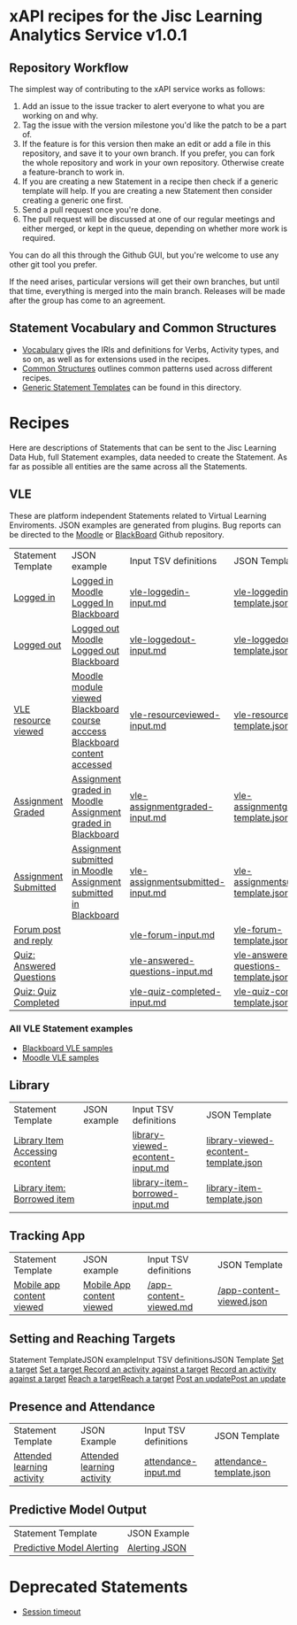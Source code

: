 # xAPI recipes for the Jisc Learning Analytics Service v1.0.1

## Repository Workflow
The simplest way of contributing to the xAPI service works as follows:

1. Add an issue to the issue tracker to alert everyone to what you are working on and why.
2. Tag the issue with the version milestone you'd like the patch to be a part of.
3. If the feature is for this version then make an edit or add a file in this repository, and save it to your own branch. If you prefer, you can fork the whole repository and work in your own repository. Otherwise create a feature-branch to work in.
4. If you are creating a new Statement in a recipe then check if a generic template will help. If you are creating a new Statement then consider creating a generic one first.
4. Send a pull request once you're done.
5. The pull request will be discussed at one of our regular meetings and either merged, or kept in the queue, depending on whether more work is required.

You can do all this through the Github GUI, but you're welcome to use any other git tool you prefer.

If the need arises, particular versions will get their own branches, but until that time, everything is merged into the main branch. Releases will be made after the group has come to an agreement.

## Statement Vocabulary and Common Structures

* [Vocabulary](vocabulary.md) gives the IRIs and definitions for Verbs, Activity types, and so on, as well as for extensions used in the recipes.
* [Common Structures](common_structures.md) outlines common patterns used across different recipes.
* [Generic Statement Templates](generic/index.md) can be found in this directory.

# Recipes
Here are descriptions of Statements that can be sent to the Jisc Learning Data Hub, full Statement examples, data needed to create the Statement.  As far as possible all entities are the same across all the Statements.

## VLE

These are platform independent Statements related to Virtual Learning Enviroments. JSON examples are generated from plugins. Bug reports can be directed to the [Moodle](https://github.com/jiscdev/jisc-moodle-xapi-plugin) or [BlackBoard](https://github.com/jiscdev/blackboard-xapi-plugin) Github repository.

<table>
<tr><td>Statement Template </td>   <td>JSON example</td><td>Input TSV definitions</td><td>JSON Template</td></tr>
<tr><td> <a href = "/recipes/vle/login.md">Logged in</a></td><td> <a href = "vle/moodle/login.js">Logged in Moodle </a> <br/><a href = "vle/blackboard/loggedin.json"> Logged In Blackboard</a>   </td>  <td><a href="recipes/universal-xapi-translator/vle-loggedin-input.md">vle-loggedin-input.md</a></td><td><a href="recipes/universal-xapi-translator/vle-loggedin-template.json">vle-loggedin-template.json</a></td> </tr>                                                           
<tr><td> <a href = "/recipes/vle/logout.md">Logged out</a></td><td> <a href = "vle/moodle/logout.js">Logged out Moodle </a>  <br/> <a href = "vle/blackboard/loggedout.json"> Logged out Blackboard   </a>    </td>   <td><a href="recipes/universal-xapi-translator/vle-loggedout-input.md">vle-loggedout-input.md</a></td><td><a href="recipes/universal-xapi-translator/vle-loggedout-template.json">vle-loggedout-template.json</a></td> </tr>    
<tr><td> <a href = "/recipes/vle/Module-View.md">VLE resource viewed   </a></td><td><a href = "vle/moodle/moduleview.js">Moodle module viewed </a> <br/> <a href = "vle/blackboard/course_access.json"> Blackboard course acccess  </a> <br/> <a href="vle/blackboard/course_content_access.json">Blackboard content accessed</a></td> <td><a href="recipes/universal-xapi-translator/vle-resourceviewed-input.md">vle-resourceviewed-input.md</a></td><td><a href="recipes/universal-xapi-translator/vle-resourceviewed-template.json">vle-resourceviewed-template.json</a></td></td></tr>    
<tr><td> <a href =  "/recipes/vle/assignment-graded.md">Assignment Graded   </a></td><td> <a href = "vle/moodle/asssignment_graded.json">Assignment graded in Moodle</a><br/> <a href="vle/blackboard/asssignment_graded.json">Assignment graded in Blackboard </a>    <td><a href="recipes/universal-xapi-translator/vle-assignmentgraded-input.md">vle-assignmentgraded-input.md</a></td><td><a href="recipes/universal-xapi-translator/vle-assignmentgraded-template.json">vle-assignmentgraded-template.json</a></td></td></tr>    
<tr><td> <a href =  "/recipes/vle/assignment-submitted.md">Assignment Submitted  </a></td><td><a href = "vle/moodle/assignment_submitted.json">Assignment submitted in Moodle</a><br/> <a href="vle/blackboard/assignment_submitted.json">Assignment submitted in Blackboard</a>   </td>  <td><a href="recipes/universal-xapi-translator/vle-assignmentsubmitted-input.md">vle-assignmentsubmitted-input.md</a></td><td><a href="recipes/universal-xapi-translator/vle-assignmentsubmitted-template.json">vle-assignmentsubmitted-template.json</a></td></tr>                                                             
<tr><td> <a href =  "/recipes/vle/forum.md">Forum post and reply</a></td><td>   </td> <td><a href="recipes/universal-xapi-translator/vle-forum-input.md">vle-forum-input.md</a></td><td><a href="recipes/universal-xapi-translator/vle-forum-template.json">vle-forum-template.json</a></td> </tr>                                                             
<tr><td> <a href =  "/recipes/vle/answered_questions.md">Quiz: Answered Questions</a></td><td>   </td> <td><a href="recipes/universal-xapi-translator/vle-answered-questions-input.md">vle-answered-questions-input.md</a></td><td><a href="recipes/universal-xapi-translator/vle-quiz-completed-template.json">vle-answered-questions-template.json</a></td></tr>                                                             
<tr><td> <a href =  "/recipes/vle/quiz_completed.md">Quiz: Quiz Completed</a><td>   </td> <td><a href="recipes/universal-xapi-translator/vle-quiz-completed-input.md">vle-quiz-completed-input.md</a></td><td><a href="recipes/universal-xapi-translator/vle-quiz-completed-template.json">vle-quiz-completed-template.json</a></td> </tr>                                                             
</table>

### All VLE Statement examples
* [Blackboard VLE samples](vle/blackboard/Examples.md)
* [Moodle VLE samples](vle/moodle/examples.md)

## Library


<table>
<tr><td>Statement Template</td><td>JSON example</td><td>Input TSV definitions</td><td>JSON Template</td></tr>  
<tr><td> <a href = "/recipes/library/library-viewed-econtent.md">Library Item Accessing econtent</a></td><td></td><td><a href="recipes/universal-xapi-translator/library-viewed-econtent-input.md">library-viewed-econtent-input.md</a></td><td><a href="recipes/universal-xapi-translator/library-viewed-econtent-template.json">library-viewed-econtent-template.json</a></td></tr>       <tr><td> <a href = "/recipes/library/library-item-borrowing.md">Library item: Borrowed item</a></td><td></td> <td><a href="recipes/universal-xapi-translator/library-item-borrowed-input.md">library-item-borrowed-input.md</a></td><td><a href="recipes/universal-xapi-translator/library-item-borrowed-template.json">library-item-template.json</td></tr>    
</table>


## Tracking App

<table>
<tr><td>Statement Template</td><td>JSON example</td><td>Input TSV definitions</td><td>JSON Template</td></tr>  
<tr><td><a href = "recipes/studyapps/mobile-app.md">Mobile app content viewed</a></td><td><a href = "recipes/studyapps/mobile-app.md#full-example">Mobile App content viewed</a></td> <td><a href = "recipes/universal-xapi-translator/app-content-viewed.md">/app-content-viewed.md</a></td><td><a href = "recipes/universal-xapi-translator/app-content-viewed.json">/app-content-viewed.json</td></tr></table>    

## Setting and Reaching Targets

<tr><td>Statement Template</td><td>JSON example</td><td>Input TSV definitions</td><td>JSON Template</td></tr>  
<tr><td><a href = "recipes/studyapps/target-set.md">Set a target</a></td>  <td><a href = "recipes/studyapps/target-set.md.md#example">Set a target </a></td><td></td><td></td></tr>
<tr><td><a href = "recipes/studyapps/target-recording-activity.md">Record an activity against a target</a> </td><td><a href = "recipes/studyapps/target-recording-activity.md#example">Record an activity against a target</a></td><td></td><td></td></tr>
<tr><td><a href = "recipes/studyapps/target-reached-completed.md">Reach a target</a></td><td><a href = "recipes/studyapps/target-reached-completed.md#example">Reach a target</a> </td><td></td><td></td></tr>
<tr><td><a href = "recipes/studyapps/target-update.md">Post an update</a></td><td><a href = "recipes/studyapps/target-update.md#example">Post an update</a> </td><td></td><td></td></tr> 
</table>

## Presence and Attendance
<table>
<tr><td>Statement Template </td><td>JSON Example</td><td>Input TSV definitions</td><td>JSON Template</td></tr>
<tr><td> <a href = "recipes/attendance/attendance.md">Attended learning activity </a></td><td><a href = "recipes/attendance/attendance.md#example">Attended learning activity </a></td><td><a href="recipes/universal-xapi-translator/attendance-input.md"> attendance-input.md<a/></td> <td><a href="recipes/universal-xapi-translator/attendance-template.json">attendance-template.json</a></td>  </tr>    
</table>


## Predictive Model Output

<table>
<tr><td>Statement Template </td><td>JSON Example</td></tr>
<tr><td> <a href = "/lap/apereo/model_output.md">Predictive Model Alerting</a></td><td><a href = "/lap/apereo/model_output.js">Alerting JSON</a></td> </tr>    
</table>



# Deprecated Statements

- [Session timeout](/recipes/vle/Session-timeout.md)    

